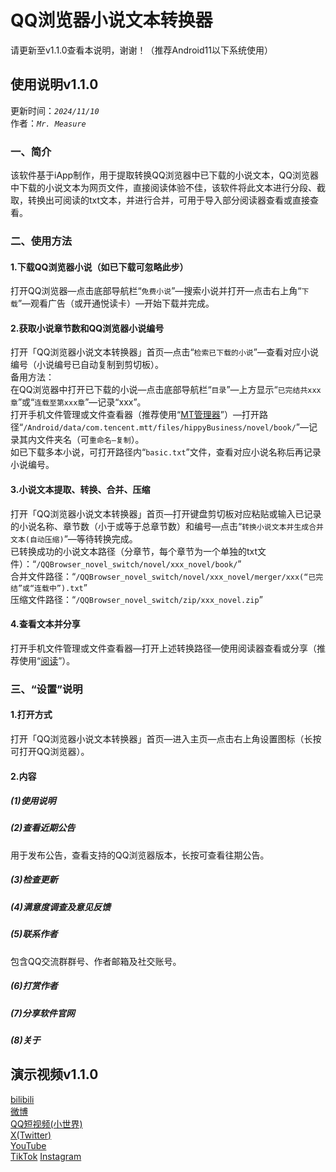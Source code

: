 # QQ浏览器小说文本转换器
请更新至v1.1.0查看本说明，谢谢！（推荐Android11以下系统使用）
## 使用说明v1.1.0
更新时间：*`2024/11/10`*  
作者：*`Mr. Measure`*
### 一、简介
该软件基于iApp制作，用于提取转换QQ浏览器中已下载的小说文本，QQ浏览器中下载的小说文本为网页文件，直接阅读体验不佳，该软件将此文本进行分段、截取，转换出可阅读的txt文本，并进行合并，可用于导入部分阅读器查看或直接查看。
### 二、使用方法
#### 1.下载QQ浏览器小说（如已下载可忽略此步）
打开QQ浏览器—点击底部导航栏“`免费小说`”—搜索小说并打开—点击右上角“`下载`”—观看广告（或开通悦读卡）—开始下载并完成。
#### 2.获取小说章节数和QQ浏览器小说编号
打开「QQ浏览器小说文本转换器」首页—点击“`检索已下载的小说`”—查看对应小说编号（小说编号已自动复制到剪切板）。    
备用方法：  
在QQ浏览器中打开已下载的小说—点击底部导航栏“`目录`”—上方显示“`已完结共xxx章`”或“`连载至第xxx章`”—记录“xxx”。  
打开手机文件管理或文件查看器（推荐使用“[MT管理器](https://mt2.cn/download/)”）—打开路径“`/Android/data/com.tencent.mtt/files/hippyBusiness/novel/book/`”—记录其内文件夹名（可`重命名—复制`）。  
如已下载多本小说，可打开路径内“`basic.txt`”文件，查看对应小说名称后再记录小说编号。
#### 3.小说文本提取、转换、合并、压缩
打开「QQ浏览器小说文本转换器」首页—打开键盘剪切板对应粘贴或输入已记录的小说名称、章节数（小于或等于总章节数）和编号—点击“`转换小说文本并生成合并文本(自动压缩)`”—等待转换完成。    
已转换成功的小说文本路径（分章节，每个章节为一个单独的txt文件）：“`/QQBrowser_novel_switch/novel/xxx_novel/book/`”  
合并文件路径：“`/QQBrowser_novel_switch/novel/xxx_novel/merger/xxx(“已完结”或“连载中”).txt`”  
压缩文件路径：“`/QQBrowser_novel_switch/zip/xxx_novel.zip`”
#### 4.查看文本并分享
打开手机文件管理或文件查看器—打开上述转换路径—使用阅读器查看或分享（推荐使用“[阅读](http://fb.miaogongzi.cc/)”）。
### 三、“设置”说明
#### 1.打开方式
打开「QQ浏览器小说文本转换器」首页—进入主页—点击右上角设置图标（长按可打开QQ浏览器）。
#### 2.内容
##### (1)使用说明
##### (2)查看近期公告
用于发布公告，查看支持的QQ浏览器版本，长按可查看往期公告。
##### (3)检查更新
##### (4)满意度调查及意见反馈
##### (5)联系作者
包含QQ交流群群号、作者邮箱及社交账号。
##### (6)打赏作者
##### (7)分享软件官网
##### (8)关于

## 演示视频v1.1.0
[bilibili](https://b23.tv/LVDC4Id)  
[微博](https://weibo.com/7024676243/5098954812821004)  
[QQ短视频(小世界)](https://s.xsj.qq.com/EeqDCqil)  
[X(Twitter)](https://x.com/yangchen1991113/status/1855287886784143507)  
[YouTube](https://youtu.be/_rzc8GUVTlU)  
[TikTok](https://www.tiktok.com/@baldyc2024/video/7435320457194114350)
[Instagram](https://www.instagram.com/reel/DCKGHJqMy5x/?utm_source=ig_web_copy_link&igsh=MzRlODBiNWFlZA==)